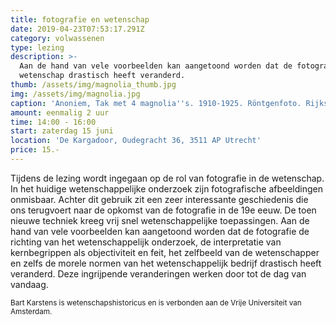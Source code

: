 ```yaml
---
title: fotografie en wetenschap
date: 2019-04-23T07:53:17.291Z
category: volwassenen
type: lezing
description: >-
  Aan de hand van vele voorbeelden kan aangetoond worden dat de fotografie de
  wetenschap drastisch heeft veranderd.
thumb: /assets/img/magnolia_thumb.jpg
img: /assets/img/magnolia.jpg
caption: 'Anoniem, Tak met 4 magnolia''s. 1910-1925. Röntgenfoto. Rijksmuseum Amsterdam'
amount: eenmalig 2 uur
time: 14:00 - 16:00
start: zaterdag 15 juni
location: 'De Kargadoor, Oudegracht 36, 3511 AP Utrecht'
price: 15.-
---
```

Tijdens de lezing wordt ingegaan op de rol van fotografie in de wetenschap. In het huidige wetenschappelijke onderzoek zijn fotografische afbeeldingen onmisbaar. Achter dit gebruik zit een zeer interessante geschiedenis die ons terugvoert naar de opkomst van de fotografie in de 19e eeuw. De toen nieuwe techniek kreeg vrij snel wetenschappelijke toepassingen. Aan de hand van vele voorbeelden kan aangetoond worden dat de fotografie de richting van het wetenschappelijk onderzoek, de interpretatie van kernbegrippen als objectiviteit en feit, het zelfbeeld van de wetenschapper en zelfs de morele normen van het wetenschappelijk bedrijf drastisch heeft veranderd. Deze ingrijpende veranderingen werken door tot de dag van vandaag.

<small>Bart Karstens is wetenschapshistoricus en is verbonden aan de Vrije Universiteit van Amsterdam.</small>
